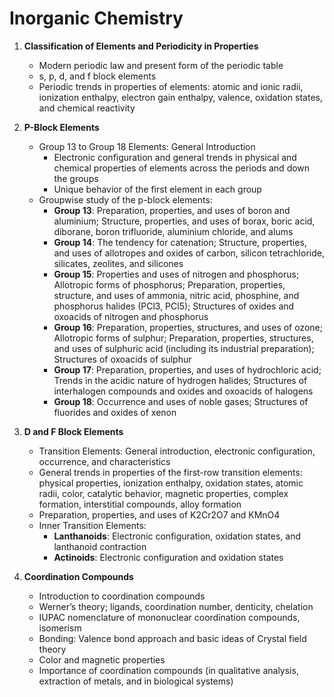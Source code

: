 # Inorganic Chemistry


1. **Classification of Elements and Periodicity in Properties**
    - Modern periodic law and present form of the periodic table
    - s, p, d, and f block elements
    - Periodic trends in properties of elements: atomic and ionic radii, ionization enthalpy, electron gain enthalpy, valence, oxidation states, and chemical reactivity

5. **P-Block Elements**
    - Group 13 to Group 18 Elements: General Introduction
      - Electronic configuration and general trends in physical and chemical properties of elements across the periods and down the groups
      - Unique behavior of the first element in each group
    - Groupwise study of the p-block elements:
      - **Group 13**: Preparation, properties, and uses of boron and aluminium; Structure, properties, and uses of borax, boric acid, diborane, boron trifluoride, aluminium chloride, and alums
      - **Group 14**: The tendency for catenation; Structure, properties, and uses of allotropes and oxides of carbon, silicon tetrachloride, silicates, zeolites, and silicones
      - **Group 15**: Properties and uses of nitrogen and phosphorus; Allotropic forms of phosphorus; Preparation, properties, structure, and uses of ammonia, nitric acid, phosphine, and phosphorus halides (PCl3, PCl5); Structures of oxides and oxoacids of nitrogen and phosphorus
      - **Group 16**: Preparation, properties, structures, and uses of ozone; Allotropic forms of sulphur; Preparation, properties, structures, and uses of sulphuric acid (including its industrial preparation); Structures of oxoacids of sulphur
      - **Group 17**: Preparation, properties, and uses of hydrochloric acid; Trends in the acidic nature of hydrogen halides; Structures of interhalogen compounds and oxides and oxoacids of halogens
      - **Group 18**: Occurrence and uses of noble gases; Structures of fluorides and oxides of xenon

6. **D and F Block Elements**
    - Transition Elements: General introduction, electronic configuration, occurrence, and characteristics
    - General trends in properties of the first-row transition elements: physical properties, ionization enthalpy, oxidation states, atomic radii, color, catalytic behavior, magnetic properties, complex formation, interstitial compounds, alloy formation
    - Preparation, properties, and uses of K2Cr2O7 and KMnO4
    - Inner Transition Elements:
      - **Lanthanoids**: Electronic configuration, oxidation states, and lanthanoid contraction
      - **Actinoids**: Electronic configuration and oxidation states

7. **Coordination Compounds**
    - Introduction to coordination compounds
    - Werner’s theory; ligands, coordination number, denticity, chelation
    - IUPAC nomenclature of mononuclear coordination compounds, isomerism
    - Bonding: Valence bond approach and basic ideas of Crystal field theory
    - Color and magnetic properties
    - Importance of coordination compounds (in qualitative analysis, extraction of metals, and in biological systems)
